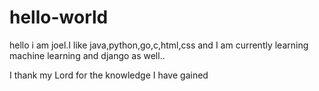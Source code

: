 # hello-world



hello i am joel.I like java,python,go,c,html,css  and I am currently learning machine learning and django as well..

I thank my Lord for the knowledge I have gained
